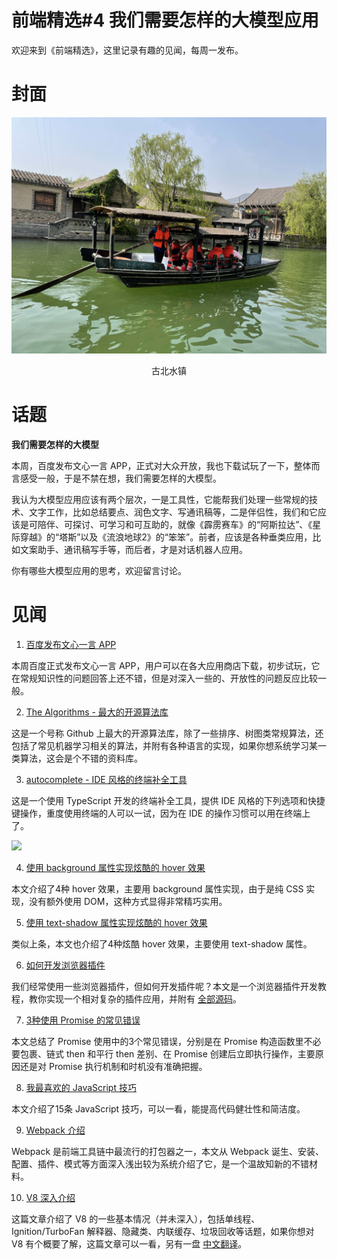 # 前端精选#4 我们需要怎样的大模型应用

欢迎来到《前端精选》，这里记录有趣的见闻，每周一发布。

# 封面

![](../assets/古北水镇.jpg)
<p align=center>古北水镇</p>

# 话题

**我们需要怎样的大模型**

本周，百度发布文心一言 APP，正式对大众开放，我也下载试玩了一下，整体而言感受一般，于是不禁在想，我们需要怎样的大模型。

我认为大模型应用应该有两个层次，一是工具性，它能帮我们处理一些常规的技术、文字工作，比如总结要点、润色文字、写通讯稿等，二是伴侣性，我们和它应该是可陪伴、可探讨、可学习和可互助的，就像《霹雳赛车》的“阿斯拉达”、《星际穿越》的“塔斯”以及《流浪地球2》的“笨笨”。前者，应该是各种垂类应用，比如文案助手、通讯稿写手等，而后者，才是对话机器人应用。

你有哪些大模型应用的思考，欢迎留言讨论。

# 见闻

1. [百度发布文心一言 APP](https://yiyan.baidu.com/welcome)

本周百度正式发布文心一言 APP，用户可以在各大应用商店下载，初步试玩，它在常规知识性的问题回答上还不错，但是对深入一些的、开放性的问题反应比较一般。

2. [The Algorithms - 最大的开源算法库](https://the-algorithms.com/zh_Hans)

这是一个号称 Github 上最大的开源算法库，除了一些排序、树图类常规算法，还包括了常见机器学习相关的算法，并附有各种语言的实现，如果你想系统学习某一类算法，这会是个不错的资料库。

3. [autocomplete - IDE 风格的终端补全工具](https://github.com/withfig/autocomplete)

这是一个使用 TypeScript 开发的终端补全工具，提供 IDE 风格的下列选项和快捷键操作，重度使用终端的人可以一试，因为在 IDE 的操作习惯可以用在终端上了。

![](https://p1-juejin.byteimg.com/tos-cn-i-k3u1fbpfcp/8a47214bff224a619806b346212b0c45~tplv-k3u1fbpfcp-jj-mark:0:0:0:0:q75.image)

4. [使用 background 属性实现炫酷的 hover 效果](https://css-tricks.com/cool-hover-effects-using-background-properties/)

本文介绍了4种 hover 效果，主要用 background 属性实现，由于是纯 CSS 实现，没有额外使用 DOM，这种方式显得非常精巧实用。

5. [使用 text-shadow 属性实现炫酷的 hover 效果](https://css-tricks.com/cool-hover-effects-that-use-css-text-shadow/)

类似上条，本文也介绍了4种炫酷 hover 效果，主要使用 text-shadow 属性。

6. [如何开发浏览器插件](https://css-tricks.com/how-to-create-a-browser-extension/)

我们经常使用一些浏览器插件，但如何开发插件呢？本文是一个浏览器插件开发教程，教你实现一个相对复杂的插件应用，并附有 [全部源码](https://github.com/Lars418/torExtension)。


7. [3种使用 Promise 的常见错误](https://dev.to/mpodlasin/3-most-common-mistakes-when-using-promises-in-javascript-oab)

本文总结了 Promise 使用中的3个常见错误，分别是在 Promise 构造函数里不必要包裹、链式 then 和平行 then 差别、在 Promise 创建后立即执行操作，主要原因还是对 Promise 执行机制和时机没有准确把握。

8. [我最喜欢的 JavaScript 技巧](https://blog.greenroots.info/my-favorite-javascript-tips-and-tricks)

本文介绍了15条 JavaScript 技巧，可以一看，能提高代码健壮性和简洁度。

9. [Webpack 介绍](https://ui.dev/webpack)

Webpack 是前端工具链中最流行的打包器之一，本文从 Webpack 诞生、安装、配置、插件、模式等方面深入浅出较为系统介绍了它，是一个温故知新的不错材料。


10. [V8 深入介绍](https://blog.appsignal.com/2020/07/01/a-deep-dive-into-v8.html)

这篇文章介绍了 V8 的一些基本情况（并未深入），包括单线程、Ignition/TurboFan 解释器、隐藏类、内联缓存、垃圾回收等话题，如果你想对 V8 有个概要了解，这篇文章可以一看，另有一盘 [中文翻译](https://zhuanlan.zhihu.com/p/163009822)。
